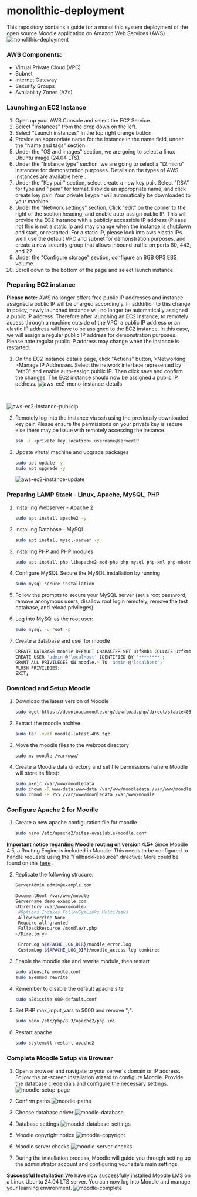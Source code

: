 # monolithic-deployment
This repository contains a guide for a monolithic system deployment of the open source Moodle application on Amazon Web Services (AWS).
![monolithic-deployment](https://github.com/user-attachments/assets/d3442da2-f39a-4978-b5f0-7cf16a8f32ea)

### AWS Components:
- Virtual Private Cloud (VPC)
- Subnet
- Internet Gateway
- Security Groups
- Availability Zones (AZs)

### Launching an EC2 Instance
1. Open up your AWS Console and select the EC2 Service.
2. Select "Instances" from the drop down on the left.
3. Select "Launch instances" in the top right orange button.
4. Provide an appropriate name for the instance in the name field, under the "Name and tags" section.
5. Under the "OS and images" section, we are going to select a linux Ubuntu image (24.04 LTS).
6. Under the "Instance type" section, we are going to select a "t2.micro" instancee for demonstration purposes. Details on the types of AWS instances are available [here](https://aws.amazon.com/ec2/instance-types/) .
7. Under the "Key pair" section, select create a new key pair. Select "RSA" for type and ".pem" for format. Provide an appropriate name, and click create key pair. Your private keypair will automatically be downloaded to your machine.
8. Under the "Network settings" section, Click "edit" on the corner to the right of the section heading, and enable auto-assign public IP. This will provide the EC2 instance with a publicly accessible IP address (Please not this is not a static Ip and may change when the instance is shutdown and start, or restarted. For a static IP, please look into aws elastic IPs. we'll use the default VPC and subnet for demonstration purposes, and create a new security group that allows inbound traffic on ports 80, 443, and 22.
9. Under the "Configure storage" section, configure an 8GB GP3 EBS volume.
10. Scroll down to the bottom of the page and select launch instance.

### Preparing EC2 instance
**Please note:** AWS no longer offers free public IP addresses and instance assigned a public IP will be charged accordingly. In adddition to this change in policy, newly launched instance will no longer be automatically assigned a public IP address. Therefore after launching an EC2 instance, to remotely access through a machine outside of the VPC, a public IP address or an elastic IP address will have to be assigned to the EC2 instance. In this case, we will assign a regular public IP address for demonstration purposes. Please note regular public IP address may change when the instance is restarted.

1. On the EC2 instance details page, click "Actions" button, >Networking >Manage IP Addresses. Select the network interface represented by "eth0" and enable auto-assign public IP. Then click save and confirm the changes. The EC2 instance should now be assigned a public IP address.
![aws-ec2-mono-instance-details](https://github.com/user-attachments/assets/e275cfb2-4945-42f4-b927-1efc0bdeb00f)

<br>

![aws-ec2-instance-publicip](https://github.com/user-attachments/assets/77204e88-1925-4049-8f33-4b7b7bde1cb3)

2. Remotely log into the instance via ssh using the previously downloaded key pair. Please ensure the permissions on your private key is secure else there may be issue with remotely accessing the instance.
   ```bash
   ssh -i <private key location> username@serverIP
   ```
3. Update virutal machine and upgrade packages
      ```bash
      sudo apt update -y
      sudo apt upgrade -y
      ```
      ![aws-ec2-instance-update](https://github.com/user-attachments/assets/19fce26a-e460-4e12-b0fd-7edf7dc35731)

### Preparing LAMP Stack - Linux, Apache, MySQL, PHP

1. Installing Webserver - Apache 2
   ```bash
   sudo apt install apache2 -y
   ```
2. Installing Database - MySQL
   ```bash
   sudo apt install mysql-server -y
   ```
3. Installing PHP and PHP modules
   ```bash
   sudo apt install php libapache2-mod-php php-mysql php-xml php-mbstring php-zip php-intl php-gd php-curl php-soap -y
   ```
4. Configure MySQL
Secure the MySQL installation by running
   ```bash
   sudo mysql_secure_installation
   ```
5. Follow the prompts to secure your MySQL server (set a root password, remove anonymous users, disallow root login remotely, remove the test database, and reload privileges).

6. Log into MySQl as the root user:
   ```bash
   sudo mysql -u root -p
   ```
7. Create a database and user for moodle
   ```bash
   CREATE DATABASE moodle DEFAULT CHARACTER SET utf8mb4 COLLATE utf8mb4_unicode_ci;
   CREATE USER 'admin'@'localhost' IDENTIFIED BY '********';
   GRANT ALL PRIVILEGES ON moodle.* TO 'admin'@'localhost';
   FLUSH PRIVILEGES;
   EXIT;
   ```
### Download and Setup Moodle
1. Download the latest version of Moodle
   ```bash
   sudo wget https://download.moodle.org/download.php/direct/stable405/moodle-latest-405.tgz
   ```

2. Extract the moodle archive
   ```bash
   sudo tar -xvzf moodle-latest-405.tgz
   ```
3. Move the moodle files to the webroot directory
   ```bash
   sudo mv moodle /var/www/
   ```
4. Create a Moodle data directory and set file permissions (where Moodle will store its files):
   ```bash
   sudo mkdir /var/www/moodledata
   sudo chown -R www-data:www-data /var/www/moodledata /var/www/moodle
   sudo chmod -R 755 /var/www/moodledata /var/www/moodle
   ```
   
### Configure Apache 2 for Moodle
1. Create a new apache configuration file for moodle
   ```bash
   sudo nano /etc/apache2/sites-available/moodle.conf
   ```
**Important notice regarding Moodle routing on version 4.5+**
Since Moodle 4.5, a Routing Engine is included in Moodle. This needs to be configured to handle requests using the "FallbackResource" directive:
More could be found on this [here](https://docs.moodle.org/405/en/Apache) .

2. Replicate the following strucure:
   ```bash
   ServerAdmin admin@example.com

   DocumentRoot /var/www/moodle
   Servername demo.example.com
   <Directory /var/www/moodle>
    #Options Indexes FollowSymLinks MultiViews
    AllowOverride None
    Require all granted
    FallbackResource /moodle/r.php
   </Directory>

    ErrorLog ${APACHE_LOG_DIR}/moodle_error.log
    CustomLog ${APACHE_LOG_DIR}/moodle_access.log combined
   ```

3. Enable the moodle site and rewrite module, then restart
   ```bash
   sudo a2ensite moodle.conf
   sudo a2enmod rewrite
   ```

4. Remember to disable the default apache site
   ```bash
   sudo a2dissite 000-default.conf
   ```
   
5. Set PHP max_input_vars to 5000 and remove ";".
   ```bash
   sudo nano /etc/php/8.3/apache2/php.ini
   ```

6. Restart apache
   ```bash
   sudo ssytemctl restart apache2
   ```
   
### Complete Moodle Setup via Browser
1. Open a browser and navigate to your server's domain or IP address. Follow the on-screen installation wizard to configure Moodle. Provide the database credentials and configure the necessary settings.
![moodle-setup-page](https://github.com/user-attachments/assets/434be730-baf7-4c3c-ac47-c64ded2cdac1)

2. Confirm paths
![moodle-paths](https://github.com/user-attachments/assets/374ef2e4-5130-4a34-961f-de7f765580d9)

3. Choose database driver
![moodle-database](https://github.com/user-attachments/assets/47f758eb-2a18-4b86-a0e8-ac785548701b)

4. Database settings
![moodel-database-settings](https://github.com/user-attachments/assets/3f74a58a-da17-4ecd-8c64-1e5705f32764)

5. Moodle copyright notice
![moodle-copyright](https://github.com/user-attachments/assets/7df0c049-cd22-450b-b744-a99b035ab517)

6. Moodle server checks
![moodle-server-checks](https://github.com/user-attachments/assets/112dd500-1646-4a4d-a8c3-1d29ea70b3ae)

7. During the installation process, Moodle will guide you through setting up the administrator account and configuring your site's main settings.

**Successful Installation**
We have now successfully installed Moodle LMS on a Linux Ubuntu 24.04 LTS server. You can now log into Moodle and manage your learning environment.
![moodle-complete](https://github.com/user-attachments/assets/6ef3161a-5390-4220-937d-44332dbdcff0)

